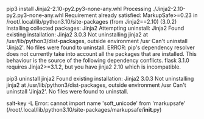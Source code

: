  pip3 install Jinja2-2.10-py2.py3-none-any.whl
Processing ./Jinja2-2.10-py2.py3-none-any.whl
Requirement already satisfied: MarkupSafe>=0.23 in /root/.local/lib/python3.10/site-packages (from Jinja2==2.10) (3.0.2)
Installing collected packages: Jinja2
  Attempting uninstall: Jinja2
    Found existing installation: Jinja2 3.0.3
    Not uninstalling jinja2 at /usr/lib/python3/dist-packages, outside environment /usr
    Can't uninstall 'Jinja2'. No files were found to uninstall.
ERROR: pip's dependency resolver does not currently take into account all the packages that are installed. This behaviour is the source of the following dependency conflicts.
flask 3.1.0 requires Jinja2>=3.1.2, but you have jinja2 2.10 which is incompatible.

 pip3 uninstall jinja2
Found existing installation: Jinja2 3.0.3
Not uninstalling jinja2 at /usr/lib/python3/dist-packages, outside environment /usr
Can't uninstall 'Jinja2'. No files were found to uninstall.

 salt-key -L
Error: cannot import name 'soft_unicode' from 'markupsafe' (/root/.local/lib/python3.10/site-packages/markupsafe/__init__.py)
